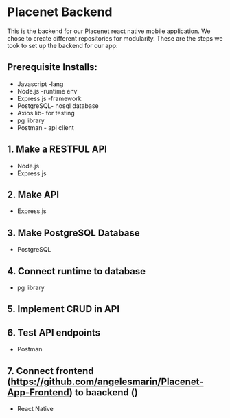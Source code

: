 # Placenet Backend 
This is the backend for our Placenet react native mobile application. We chose to create different repositories for modularity. These are the steps we took to set up the backend for our app:

## Prerequisite Installs:
* Javascript -lang
* Node.js -runtime env
* Express.js -framework 
* PostgreSQL- nosql database 
* Axios lib- for testing
* pg library
* Postman - api client 
  
## 1. Make a RESTFUL API 
* Node.js
* Express.js 

## 2. Make API 
* Express.js 

## 3. Make PostgreSQL Database 
* PostgreSQL
  
## 4. Connect runtime to database 
* pg library 

## 5. Implement CRUD in API  

## 6. Test API endpoints 
* Postman 

## 7. Connect frontend (https://github.com/angelesmarin/Placenet-App-Frontend) to baackend ()
* React Native 
